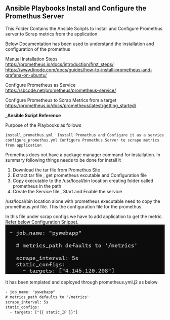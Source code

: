 ## Ansible Playbooks Install and Configure the Promethus Server

This Folder Contains the Ansible Scripts to Install and Configure Promethus server to Scrap metrics from the application

Below Documentation has been used to understand the installation and configuration of the promethus 

Manual Installation Steps 
https://prometheus.io/docs/introduction/first_steps/ 
https://www.linode.com/docs/guides/how-to-install-prometheus-and-grafana-on-ubuntu/

Configure Prometheus as Service 
https://sbcode.net/prometheus/prometheus-service/ 

Configure Prometheus to Scrap Metrics from a target
https://prometheus.io/docs/prometheus/latest/getting_started/ 

___Ansible Script Reference__

Purpose of the Playbooks as follows 

    install_promethus.yml  Install Promethus and Configure it as a service 
    configure_promethus.yml Configure Promethus Server to scrape metrics from application

Promethus does not have a package manager command for installation. In summary following things needs to be done for install it
1. Download the tar file from Promethus Site
2. Extract tar file , get prometheus excutable and Configuration file 
3. Copy executable to the /usr/local/bin location creating folder called prometheus in the path
4. Create the Service file , Start and Enable the service 

/usr/local/bin location alone with prometheus executable need to copy the prometheus.yml file. This the configuration file for the promethus.

In this file under scrap configs we have to add application to get the metric. Refer below Configuration Snippet.
![alt text](image.png)

It has been templated and deployed through prometheus.yml.j2 as below 

    - job_name: "pywebapp"
    # metrics_path defaults to '/metrics'
    scrape_interval: 5s
    static_configs:
      - targets: ["{{ static_IP }}"]

